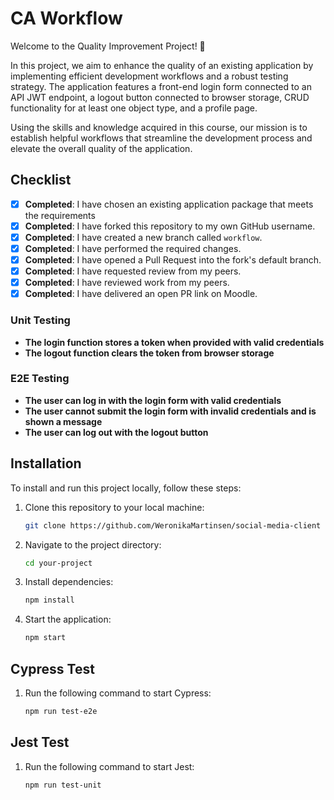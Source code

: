 # CA Workflow

Welcome to the Quality Improvement Project! 🚀

In this project, we aim to enhance the quality of an existing application by implementing efficient development workflows and a robust testing strategy. The application features a front-end login form connected to an API JWT endpoint, a logout button connected to browser storage, CRUD functionality for at least one object type, and a profile page.

Using the skills and knowledge acquired in this course, our mission is to establish helpful workflows that streamline the development process and elevate the overall quality of the application.

## Checklist

- [x] **Completed**: I have chosen an existing application package that meets the requirements
- [x] **Completed**: I have forked this repository to my own GitHub username.
- [x] **Completed**: I have created a new branch called `workflow`.
- [x] **Completed**: I have performed the required changes.
- [x] **Completed**: I have opened a Pull Request into the fork's default branch.
- [x] **Completed**: I have requested review from my peers.
- [x] **Completed**: I have reviewed work from my peers.
- [x] **Completed**: I have delivered an open PR link on Moodle.

### Unit Testing

- **The login function stores a token when provided with valid credentials**
- **The logout function clears the token from browser storage**

### E2E Testing

- **The user can log in with the login form with valid credentials**
- **The user cannot submit the login form with invalid credentials and is shown a message**
- **The user can log out with the logout button**

## Installation

To install and run this project locally, follow these steps:

1. Clone this repository to your local machine:

   ```bash
   git clone https://github.com/WeronikaMartinsen/social-media-client
   ```

2. Navigate to the project directory:

   ```bash
   cd your-project
   ```

3. Install dependencies:

   ```bash
   npm install
   ```

4. Start the application:

   ```bash
   npm start
   ```

## Cypress Test

1. Run the following command to start Cypress:

   ```bash
   npm run test-e2e
   ```

## Jest Test

1. Run the following command to start Jest:

   ```bash
   npm run test-unit

   ```
